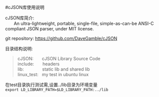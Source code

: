 
#cJSON库使用说明

cJSON库简介:<br/> &nbsp;  &nbsp; &nbsp; &nbsp;An ultra-lightweight, portable, single-file, simple-as-can-be ANSI-C compliant JSON parser, under MIT license.

 git repository: https://github.com/DaveGamble/cJSON

目录结构说明:

> cJSON:   &nbsp; &nbsp; &nbsp; cJSON Library Source Code <br/>
> include: &nbsp; &nbsp; &nbsp; headers  <br/>
> lib:  &nbsp; &nbsp; &nbsp; &nbsp; &nbsp; &nbsp; &nbsp; static lib and shared lib  <br/>
> linux_test:  &nbsp; my test in ubuntu linux <br/>


 在test目录执行测试需,设置../lib目录为环境变量 <br/>
 `export LD_LIBRARY_PATH=$LD_LIBRARY_PATH:../lib`
 
